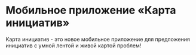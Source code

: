 # Мобильное приложение «Карта инициатив»

Карта инициатив - это новое мобильное приложение для предложения инициатив с умной лентой и живой картой проблем! 
